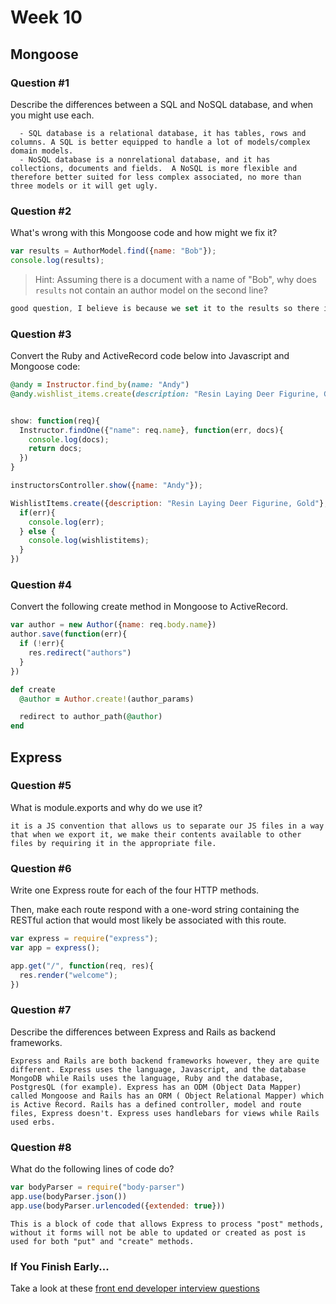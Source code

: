 # Week 10

## Mongoose

### Question #1

Describe the differences between a SQL and NoSQL database, and when you might use each.

```
  - SQL database is a relational database, it has tables, rows and columns. A SQL is better equipped to handle a lot of models/complex domain models.
  - NoSQL database is a nonrelational database, and it has collections, documents and fields.  A NoSQL is more flexible and therefore better suited for less complex associated, no more than three models or it will get ugly.
```

### Question #2

What's wrong with this Mongoose code and how might we fix it?

```js
var results = AuthorModel.find({name: "Bob"});
console.log(results);
```

> Hint: Assuming there is a document with a name of "Bob", why does `results` not contain an author model on the second line?

```js
good question, I believe is because we set it to the results so there is no need to be redundant.
```

### Question #3

Convert the Ruby and ActiveRecord code below into Javascript and Mongoose code:

```rb
@andy = Instructor.find_by(name: "Andy")
@andy.wishlist_items.create(description: "Resin Laying Deer Figurine, Gold")
```

```js

show: function(req){
  Instructor.findOne({"name": req.name}, function(err, docs){
    console.log(docs);
    return docs;
  })
}

instructorsController.show({name: "Andy"});

WishlistItems.create({description: "Resin Laying Deer Figurine, Gold"}, (err, wishlistitems) => {
  if(err){
    console.log(err);
  } else {
    console.log(wishlistitems);
  }
})
```

### Question #4

Convert the following create method in Mongoose to ActiveRecord.

```js
var author = new Author({name: req.body.name})
author.save(function(err){
  if (!err){
    res.redirect("authors")
  }
})
```

```rb
def create
  @author = Author.create!(author_params)

  redirect to author_path(@author)
end
```

## Express

### Question #5

What is module.exports and why do we use it?

```text
it is a JS convention that allows us to separate our JS files in a way that when we export it, we make their contents available to other files by requiring it in the appropriate file.
```

### Question #6

Write one Express route for each of the four HTTP methods.

Then, make each route respond with a one-word string containing the RESTful action that would most likely be associated with this route.

```js
var express = require("express");
var app = express();

app.get("/", function(req, res){
  res.render("welcome");
})

```

### Question #7

Describe the differences between Express and Rails as backend frameworks.

```
Express and Rails are both backend frameworks however, they are quite different. Express uses the language, Javascript, and the database MongoDB while Rails uses the language, Ruby and the database, PostgresQL (for example). Express has an ODM (Object Data Mapper) called Mongoose and Rails has an ORM ( Object Relational Mapper) which is Active Record. Rails has a defined controller, model and route files, Express doesn't. Express uses handlebars for views while Rails used erbs.  
```

### Question #8

What do the following lines of code do?

```js
var bodyParser = require("body-parser")
app.use(bodyParser.json())
app.use(bodyParser.urlencoded({extended: true}))
```

```
This is a block of code that allows Express to process "post" methods, without it forms will not be able to updated or created as post is used for both "put" and "create" methods.
```

### If You Finish Early...

Take a look at these [front end developer interview questions](https://github.com/h5bp/Front-end-Developer-Interview-Questions/blob/master/README.md)
